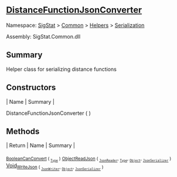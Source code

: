 # <sub>[DistanceFunctionJsonConverter](./DistanceFunctionJsonConverter.md)</sub>

Namespace: [SigStat]() > [Common](./../../README.md) > [Helpers](./../README.md) > [Serialization](./README.md)

Assembly: SigStat.Common.dll

## Summary
Helper class for serializing distance functions

## Constructors

| Name | Summary | 

DistanceFunctionJsonConverter (  )<sub></sub>


## Methods

| Return | Name | Summary | 

<sub>[Boolean](https://docs.microsoft.com/en-us/dotnet/api/System.Boolean)</sub><sub>[CanConvert](./Methods/DistanceFunctionJsonConverter-100664042.md) ( <sub>[`Type`](https://docs.microsoft.com/en-us/dotnet/api/System.Type)</sub> )</sub><sub></sub>
<sub>[Object](https://docs.microsoft.com/en-us/dotnet/api/System.Object)</sub><sub>[ReadJson](./Methods/DistanceFunctionJsonConverter-100664043.md) ( <sub>[`JsonReader`](./DistanceFunctionJsonConverter.md)</sub>, <sub>[`Type`](https://docs.microsoft.com/en-us/dotnet/api/System.Type)</sub>, <sub>[`Object`](https://docs.microsoft.com/en-us/dotnet/api/System.Object)</sub>, <sub>[`JsonSerializer`](./DistanceFunctionJsonConverter.md)</sub> )</sub><sub></sub>
[Void](https://docs.microsoft.com/en-us/dotnet/api/System.Void)<sub>[WriteJson](./Methods/DistanceFunctionJsonConverter-100664044.md) ( <sub>[`JsonWriter`](./DistanceFunctionJsonConverter.md)</sub>, <sub>[`Object`](https://docs.microsoft.com/en-us/dotnet/api/System.Object)</sub>, <sub>[`JsonSerializer`](./DistanceFunctionJsonConverter.md)</sub> )</sub><sub></sub>


